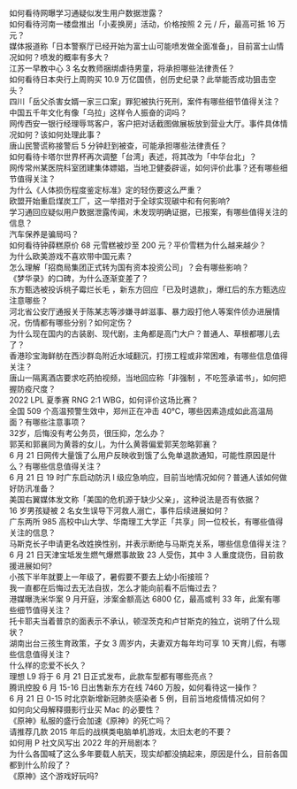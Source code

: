 如何看待网曝学习通疑似发生用户数据泄露？  
如何看待河南一楼盘推出「小麦换房」活动，价格按照 2 元 / 斤，最高可抵 16 万元？  
媒体报道称「日本警察厅已经开始为富士山可能喷发做全面准备」，目前富士山情况如何？喷发的概率有多大？  
江苏一早教中心 3 名女教师捆绑虐待男童，将承担哪些法律责任？  
如何看待日本央行上周购买 10.9 万亿国债，创历史纪录？此举能否成功狙击空头？  
四川「岳父杀害女婿一家三口案」罪犯被执行死刑，案件有哪些细节值得关注？  
中国五千年文化有像「乌拉」这样令人振奋的词吗？  
网传西安一银行经理辱骂客户，客户把对话截图做展板放到营业大厅。事件具体情况如何？该如何处理此事？  
唐山民警谎称接警后 5 分钟赶到被查，可能承担哪些法律责任？  
如何看待卡塔尔世界杯再次调整「台湾」表述，将其改为「中华台北」？  
网传常州某医院科室团建集体嫖娼，当地卫健委辟谣，如何评价此事？还有哪些细节值得关注？  
为什么《人体损伤程度鉴定标准》定的轻伤要这么严重？  
欧盟开始重启煤炭工厂，这一举措对于全球实现碳中和有何影响?  
学习通回应疑似用户数据泄露传闻，未发现明确证据，已报案，有哪些值得关注的信息？  
汽车保养是骗局吗？  
如何看待钟薛糕原价 68 元雪糕被炒至 200 元？平价雪糕为什么越来越少？  
为什么欧美游戏不喜欢带中国元素？  
怎么理解「招商局集团正式转为国有资本投资公司」？会有哪些影响？  
《梦华录》的口碑，为什么逐渐变差了？  
东方甄选被投诉桃子霉烂长毛 ，新东方回应「已及时退款」，爆红后的东方甄选应注意哪些？  
河北省公安厅通报关于陈某志等涉嫌寻衅滋事、暴力殴打他人等案件侦办进展情况，伤情都有哪些分别？如何定伤？  
为什么现在国内的古装剧、现代剧，主角都是高门大户？普通人、草根都哪儿去了？  
香港珍宝海鲜舫在西沙群岛附近水域翻沉，打捞工程或非常困难，有哪些信息值得关注？  
唐山一隔离酒店要求吃药拍视频，当地回应称「非强制 ，不吃签承诺书」，如何把握防疫尺度？  
2022 LPL 夏季赛 RNG 2:1 WBG，如何评价这场比赛？  
全国 509 个高温预警生效中，郑州正在冲击 40℃，哪些因素造成如此高温局面？有哪些注意事项？  
32岁，后悔没有考公务员，很压抑，怎么办？  
郭芙和郭襄同为黄蓉的女儿，为什么黄蓉偏爱郭芙忽略郭襄？  
6 月 21 日网传大量饿了么用户反映收到饿了么免单退款通知，可能性原因是什么？有哪些信息值得关注？  
6 月 21 日 19 时广东启动防汛 Ⅰ 级应急响应，目前当地情况如何？普通人该如何做好防汛准备？  
美国右翼媒体发文称「美国的危机源于缺少父亲」，这种说法是否有依据？  
16 岁男孩疑被 2 名女生误导下河救人溺亡，事件后续进展如何？  
广东两所 985 高校中山大学、华南理工大学正「共享」同一位校长，有哪些值得关注的信息？  
马斯克长子申请更名改姓换性别，并表示断绝与马斯克关系，哪些信息值得关注？  
6 月 21 日天津宝坻发生燃气爆燃事故致 23 人受伤，其中 3 人重度烧伤，目前救援进展如何?  
小孩下半年就要上一年级了，暑假要不要去上幼小衔接班？  
我一直都在后悔过去无法自拔，怎么才能向前看不后悔过去？  
港媒曝洗米华案 9 月开庭，涉案金额高达 6800 亿，最高或判 33 年，此案有哪些细节值得关注？  
托卡耶夫当着普京的面表示不承认，顿涅茨克和卢甘斯克的独立​，说明了什么现状？  
湖南出台三孩生育政策，子女 3 周岁内，夫妻双方每年均可享 10 天育儿假，有哪些信息值得关注？  
什么样的恋爱不长久？  
理想 L9 将于 6 月 21 日正式发布，此款车型都有哪些亮点？  
腾讯控股 6 月 15-16 日出售新东方在线 7460 万股，如何看待这一操作？  
6 月 21 日 0-15 时北京新增新冠肺炎感染者 5 例，目前当地疫情情况如何？  
如何向父母解释摄影行业买 Mac 的必要性？  
《原神》私服的盛行会加速《原神》的死亡吗？  
请推荐几款 2015 年后的战棋类电脑单机游戏，太旧太老的不要？  
如何用 P 社文风写出 2022 年的开局剧本？  
为什么各国喊了这么多年要载人航天，现实却都没搞起来，原因是什么，目前各国都到什么阶段了？  
《原神》这个游戏好玩吗?  
